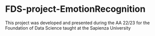 # FDS-project-EmotionRecognition

This project was developed and presented during the AA 22/23 for the Foundation of Data Science taught at the Sapienza University 
